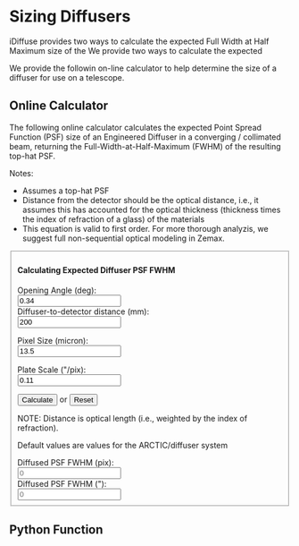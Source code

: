 # Sizing Diffusers

iDiffuse provides two ways to calculate the expected Full Width at Half Maximum size of the We provide two ways to calculate the expected 

We provide the followin on-line calculator to help determine the size of a diffuser for use on a telescope. 

## Online Calculator

The following online calculator calculates the expected Point Spread Function (PSF) size of an Engineered Diffuser in a converging / collimated beam, returning the Full-Width-at-Half-Maximum (FWHM) of the resulting top-hat PSF.

Notes:

- Assumes a top-hat PSF
- Distance from the detector should be the optical distance, i.e., it assumes this has accounted for the optical thickness (thickness times the index of refraction of a glass) of the materials
- This equation is valid to first order. For more thorough analyzis, we suggest full non-sequential optical modeling in Zemax. 

<img src=''>

<link rel="stylesheet" href="https://stackpath.bootstrapcdn.com/bootstrap/4.1.1/css/bootstrap.min.css" integrity="sha384-WskhaSGFgHYWDcbwN70/dfYBj47jz9qbsMId/iRN3ewGhXQFZCSftd1LZCfmhktB" crossorigin="anonymous">
<script src="https://stackpath.bootstrapcdn.com/bootstrap/4.1.1/js/bootstrap.min.js" integrity="sha384-smHYKdLADwkXOn1EmN1qk/HfnUcbVRZyYmZ4qpPea6sjB/pTJ0euyQp0Mk8ck+5T" crossorigin="anonymous"></script>

<form id="diffuserform" action="">
<fieldset>
	<h4>Calculating Expected Diffuser PSF FWHM</h4>
	<div class='form-group row'>
	   <label for="angle" class="col-sm-4 col-form-label">Opening Angle (deg):</label>
             <div class="col-sm-3">
	       <input id="angle" name="angle" type='number' step='0.001' min='0' value="0.34"/>
	    </div>
	</div>
	<div class='form-group row'>
  	   <label for="distance" class="col-sm-4 col-form-label">Diffuser-to-detector distance (mm):</label>
             <div class="col-sm-3">
		<input id="distance" name="distance" type='number' step='0.1' min='0' value='200' />
	    </div>
	</div>
	<p>
	<div class='form-group row'>
  	   <label for="pixelsize" class="col-sm-4 col-form-label">Pixel Size (micron):</label>
             <div class="col-sm-3">
		<input id="pixelsize" name="pixelsize" type='number' step='0.01' min='0' value='13.5' />
	    </div>
	</div>
	<p>
	<div class='form-group row'>
  	   <label for="platescale" class="col-sm-4 col-form-label">Plate Scale ("/pix):</label>
             <div class="col-sm-3">
		<input id="platescale" name="platescale" type='number' step='0.001' min='0' value='0.11' />
	    </div>
	</div>
	<p>
		<input class="btn btn-outline-primary" type="submit" value="Calculate" />
		or
		<input class="btn btn-outline-primary" type="reset" value="Reset" />
	</p>
	<p class="font-weight-bold">NOTE: Distance is optical length (i.e., weighted by the index of refraction).</p>
	<p class="font-weight-bold">Default values are values for the ARCTIC/diffuser system</p>
	<div class='form-group row'>
	   <label id='fwhm_pix_input' for="fwhm_pix" class="col-sm-4 col-form-label">Diffused PSF FWHM (pix):</label>
             <div class="col-sm-3">
	       <input id="fwhm_pix" name="fwhm_pix" placeholder="0" readonly/>
	     </div>
	</div>
	<div class='form-group row'>
	   <label id='fwhm_arcsec_input' for="fwhm_arcsec" class="col-sm-4 col-form-label">Diffused PSF FWHM ("):</label>
             <div class="col-sm-3">
	       <input id="fwhm_arcsec" name="fwhm_arcsec" placeholder="0" readonly/>
	     </div>
	</div>
</fieldset>
</form>

<script>
(function () {
	function getTanFromDegrees(degrees) {
		return ( Math.tan(degrees * Math.PI / 180) );
	}

	function get_diffused_FWHM(angle, distance, pixelsize, platescale) {
		// Calculate diffuser FWHM
		// INPUT:
		//    angle in degrees
		//    distance in mm
		//    pixelsize in microns
		//    platescale in arcsec / pix
		// OUTPUT:
		//    FWHM in pixels
		angle = parseFloat(angle);
		distance = parseFloat(distance);
		pixelsize = parseFloat(pixelsize);
		platescale = parseFloat(platescale);
		fwhm_in_pix = 2*getTanFromDegrees(angle/2)*distance/(pixelsize/1000);
		return ( parseFloat(fwhm_in_pix).toFixed(2) );
	}

	var diffuserForm = document.getElementById("diffuserform");
	if (diffuserForm) {
		diffuserForm.onsubmit = function () {
			fwhm_pix = get_diffused_FWHM(this.angle.value,this.distance.value,this.pixelsize.value,this.platescale.value);
			fwhm_arcsec = fwhm_pix * this.platescale.value ;
			this.fwhm_pix.value = fwhm_pix;
			this.fwhm_arcsec.value = parseFloat(fwhm_arcsec).toFixed(2);
			return false;
		};
	}
}());
</script>


## Python Function
